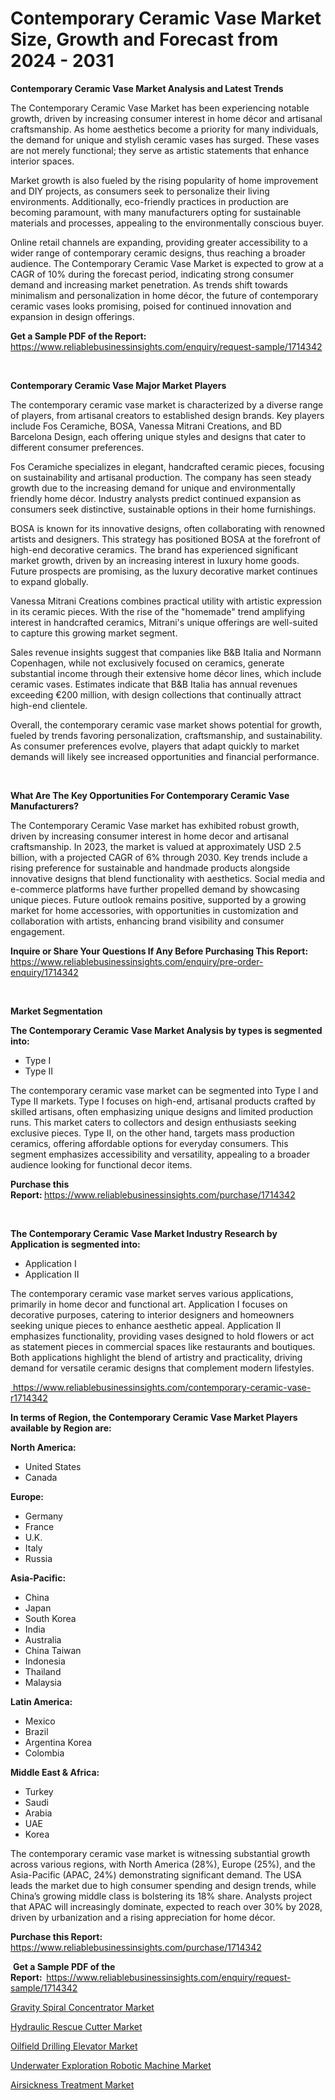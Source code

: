 <p><h1>Contemporary Ceramic Vase Market Size, Growth and Forecast from 2024 - 2031</h1></p><p><strong>Contemporary Ceramic Vase Market Analysis and Latest Trends</strong></p>
<p><p>The Contemporary Ceramic Vase Market has been experiencing notable growth, driven by increasing consumer interest in home décor and artisanal craftsmanship. As home aesthetics become a priority for many individuals, the demand for unique and stylish ceramic vases has surged. These vases are not merely functional; they serve as artistic statements that enhance interior spaces. </p><p>Market growth is also fueled by the rising popularity of home improvement and DIY projects, as consumers seek to personalize their living environments. Additionally, eco-friendly practices in production are becoming paramount, with many manufacturers opting for sustainable materials and processes, appealing to the environmentally conscious buyer. </p><p>Online retail channels are expanding, providing greater accessibility to a wider range of contemporary ceramic designs, thus reaching a broader audience. The Contemporary Ceramic Vase Market is expected to grow at a CAGR of 10% during the forecast period, indicating strong consumer demand and increasing market penetration. As trends shift towards minimalism and personalization in home décor, the future of contemporary ceramic vases looks promising, poised for continued innovation and expansion in design offerings.</p></p>
<p><strong>Get a Sample PDF of the Report:&nbsp;</strong> <a href="https://www.reliablebusinessinsights.com/enquiry/request-sample/1714342?utm_campaign=84&utm_medium=2&utm_source=Github&utm_content=ia&utm_term=22102024&utm_id=contemporary-ceramic-vase">https://www.reliablebusinessinsights.com/enquiry/request-sample/1714342</a></p>
<p>&nbsp;</p>
<p><strong>Contemporary Ceramic Vase Major Market Players</strong></p>
<p><p>The contemporary ceramic vase market is characterized by a diverse range of players, from artisanal creators to established design brands. Key players include Fos Ceramiche, BOSA, Vanessa Mitrani Creations, and BD Barcelona Design, each offering unique styles and designs that cater to different consumer preferences.</p><p>Fos Ceramiche specializes in elegant, handcrafted ceramic pieces, focusing on sustainability and artisanal production. The company has seen steady growth due to the increasing demand for unique and environmentally friendly home décor. Industry analysts predict continued expansion as consumers seek distinctive, sustainable options in their home furnishings.</p><p>BOSA is known for its innovative designs, often collaborating with renowned artists and designers. This strategy has positioned BOSA at the forefront of high-end decorative ceramics. The brand has experienced significant market growth, driven by an increasing interest in luxury home goods. Future prospects are promising, as the luxury decorative market continues to expand globally.</p><p>Vanessa Mitrani Creations combines practical utility with artistic expression in its ceramic pieces. With the rise of the "homemade" trend amplifying interest in handcrafted ceramics, Mitrani's unique offerings are well-suited to capture this growing market segment.</p><p>Sales revenue insights suggest that companies like B&B Italia and Normann Copenhagen, while not exclusively focused on ceramics, generate substantial income through their extensive home décor lines, which include ceramic vases. Estimates indicate that B&B Italia has annual revenues exceeding €200 million, with design collections that continually attract high-end clientele.</p><p>Overall, the contemporary ceramic vase market shows potential for growth, fueled by trends favoring personalization, craftsmanship, and sustainability. As consumer preferences evolve, players that adapt quickly to market demands will likely see increased opportunities and financial performance.</p></p>
<p>&nbsp;</p>
<p><strong>What Are The Key Opportunities For Contemporary Ceramic Vase Manufacturers?</strong></p>
<p><p>The Contemporary Ceramic Vase market has exhibited robust growth, driven by increasing consumer interest in home decor and artisanal craftsmanship. In 2023, the market is valued at approximately USD 2.5 billion, with a projected CAGR of 6% through 2030. Key trends include a rising preference for sustainable and handmade products alongside innovative designs that blend functionality with aesthetics. Social media and e-commerce platforms have further propelled demand by showcasing unique pieces. Future outlook remains positive, supported by a growing market for home accessories, with opportunities in customization and collaboration with artists, enhancing brand visibility and consumer engagement.</p></p>
<p><strong>Inquire or Share Your Questions If Any Before Purchasing This Report:</strong> <a href="https://www.reliablebusinessinsights.com/enquiry/pre-order-enquiry/1714342?utm_campaign=84&utm_medium=2&utm_source=Github&utm_content=ia&utm_term=22102024&utm_id=contemporary-ceramic-vase">https://www.reliablebusinessinsights.com/enquiry/pre-order-enquiry/1714342</a></p>
<p>&nbsp;</p>
<p><strong>Market Segmentation</strong></p>
<p><strong>The Contemporary Ceramic Vase Market Analysis by types is segmented into:</strong></p>
<p><ul><li>Type I</li><li>Type II</li></ul></p>
<p><p>The contemporary ceramic vase market can be segmented into Type I and Type II markets. Type I focuses on high-end, artisanal products crafted by skilled artisans, often emphasizing unique designs and limited production runs. This market caters to collectors and design enthusiasts seeking exclusive pieces. Type II, on the other hand, targets mass production ceramics, offering affordable options for everyday consumers. This segment emphasizes accessibility and versatility, appealing to a broader audience looking for functional decor items.</p></p>
<p><strong>Purchase this Report:&nbsp;</strong><a href="https://www.reliablebusinessinsights.com/purchase/1714342?utm_campaign=84&utm_medium=2&utm_source=Github&utm_content=ia&utm_term=22102024&utm_id=contemporary-ceramic-vase">https://www.reliablebusinessinsights.com/purchase/1714342</a></p>
<p>&nbsp;</p>
<p><strong>The Contemporary Ceramic Vase Market Industry Research by Application is segmented into:</strong></p>
<p><ul><li>Application I</li><li>Application II</li></ul></p>
<p><p>The contemporary ceramic vase market serves various applications, primarily in home decor and functional art. Application I focuses on decorative purposes, catering to interior designers and homeowners seeking unique pieces to enhance aesthetic appeal. Application II emphasizes functionality, providing vases designed to hold flowers or act as statement pieces in commercial spaces like restaurants and boutiques. Both applications highlight the blend of artistry and practicality, driving demand for versatile ceramic designs that complement modern lifestyles.</p></p>
<p><a href="https://www.reliablebusinessinsights.com/contemporary-ceramic-vase-r1714342?utm_campaign=84&utm_medium=2&utm_source=Github&utm_content=ia&utm_term=22102024&utm_id=contemporary-ceramic-vase">&nbsp;https://www.reliablebusinessinsights.com/contemporary-ceramic-vase-r1714342</a></p>
<p><strong>In terms of Region, the Contemporary Ceramic Vase Market Players available by Region are:</strong></p>
<p>
    <p> <strong> North America: </strong>
        <ul>
            <li>United States</li>
            <li>Canada</li>
        </ul>
        </p> 
    <p> <strong> Europe: </strong>
        <ul>
            <li>Germany</li>
            <li>France</li>
            <li>U.K.</li>
            <li>Italy</li>
            <li>Russia</li>
        </ul>
        </p> 
    <p> <strong> Asia-Pacific: </strong>
        <ul>
            <li>China</li>
            <li>Japan</li>
            <li>South Korea</li>
            <li>India</li>
            <li>Australia</li>
            <li>China Taiwan</li>
            <li>Indonesia</li>
            <li>Thailand</li>
            <li>Malaysia</li>
        </ul>
        </p> 
    <p> <strong> Latin America: </strong>
        <ul>
            <li>Mexico</li>
            <li>Brazil</li>
            <li>Argentina Korea</li>
            <li>Colombia</li>
        </ul>
        </p> 
    <p> <strong> Middle East & Africa: </strong>
        <ul>
            <li>Turkey</li>
            <li>Saudi</li>
            <li>Arabia</li>
            <li>UAE</li>
            <li>Korea</li>
        </ul>
    </p>
    </p>
<p><p>The contemporary ceramic vase market is witnessing substantial growth across various regions, with North America (28%), Europe (25%), and the Asia-Pacific (APAC, 24%) demonstrating significant demand. The USA leads the market due to high consumer spending and design trends, while China’s growing middle class is bolstering its 18% share. Analysts project that APAC will increasingly dominate, expected to reach over 30% by 2028, driven by urbanization and a rising appreciation for home décor.</p></p>
<p><strong>Purchase this Report: </strong><a href="https://www.reliablebusinessinsights.com/purchase/1714342?utm_campaign=84&utm_medium=2&utm_source=Github&utm_content=ia&utm_term=22102024&utm_id=contemporary-ceramic-vase">https://www.reliablebusinessinsights.com/purchase/1714342</a></p>
<p>&nbsp;<strong>Get a Sample PDF of the Report:&nbsp;&nbsp;</strong><a href="https://www.reliablebusinessinsights.com/enquiry/request-sample/1714342?utm_campaign=84&utm_medium=2&utm_source=Github&utm_content=ia&utm_term=22102024&utm_id=contemporary-ceramic-vase">https://www.reliablebusinessinsights.com/enquiry/request-sample/1714342</a></p>
<p><strong></strong></p>
<p><p><a href="https://issuu.com/reportprime-2/docs/gravity-spiral-concentrator-market-_81ecfb6cb63102?utm_campaign=84&utm_medium=2&utm_source=Github&utm_content=ia&utm_term=22102024&utm_id=contemporary-ceramic-vase">Gravity Spiral Concentrator Market</a></p><p><a href="https://issuu.com/reportprime-2/docs/hydraulic-rescue-cutter-market-size_125334781ecb52?utm_campaign=84&utm_medium=2&utm_source=Github&utm_content=ia&utm_term=22102024&utm_id=contemporary-ceramic-vase">Hydraulic Rescue Cutter Market</a></p><p><a href="https://github.com/MegiDuro586/Market-Research-Report-List-1/blob/main/oilfield-drilling-elevator-market.md?utm_campaign=84&utm_medium=2&utm_source=Github&utm_content=ia&utm_term=22102024&utm_id=contemporary-ceramic-vase">Oilfield Drilling Elevator Market</a></p><p><a href="https://github.com/akrenkthongy/Market-Research-Report-List-1/blob/main/underwater-exploration-robotic-machine-market.md?utm_campaign=84&utm_medium=2&utm_source=Github&utm_content=ia&utm_term=22102024&utm_id=contemporary-ceramic-vase">Underwater Exploration Robotic Machine Market</a></p><p><a href="https://www.linkedin.com/pulse/strategic-market-insights-navigating-global-airsickness-riirc?utm_campaign=84&utm_medium=2&utm_source=Github&utm_content=ia&utm_term=22102024&utm_id=contemporary-ceramic-vase">Airsickness Treatment Market</a></p></p>
